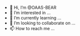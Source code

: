 - 👋 Hi, I’m @OAAS-BEAR
- 👀 I’m interested in ...
- 🌱 I’m currently learning ...
- 💞️ I’m looking to collaborate on ...
- 📫 How to reach me ...

<!---
OAAS-BEAR/OAAS-BEAR is a ✨ special ✨ repository because its `README.md` (this file) appears on your GitHub profile.
You can click the Preview link to take a look at your changes.
--->

